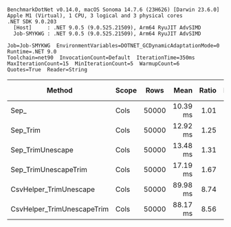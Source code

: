 ```

BenchmarkDotNet v0.14.0, macOS Sonoma 14.7.6 (23H626) [Darwin 23.6.0]
Apple M1 (Virtual), 1 CPU, 3 logical and 3 physical cores
.NET SDK 9.0.203
  [Host]     : .NET 9.0.5 (9.0.525.21509), Arm64 RyuJIT AdvSIMD
  Job-SMYKWG : .NET 9.0.5 (9.0.525.21509), Arm64 RyuJIT AdvSIMD

Job=Job-SMYKWG  EnvironmentVariables=DOTNET_GCDynamicAdaptationMode=0  Runtime=.NET 9.0  
Toolchain=net90  InvocationCount=Default  IterationTime=350ms  
MaxIterationCount=15  MinIterationCount=5  WarmupCount=6  
Quotes=True  Reader=String  

```
| Method                     | Scope | Rows  | Mean     | Ratio | MB | MB/s   | ns/row | Allocated | Alloc Ratio |
|--------------------------- |------ |------ |---------:|------:|---:|-------:|-------:|----------:|------------:|
| Sep_                       | Cols  | 50000 | 10.39 ms |  1.01 | 41 | 4009.6 |  207.9 |    1010 B |        1.00 |
| Sep_Trim                   | Cols  | 50000 | 12.92 ms |  1.25 | 41 | 3224.6 |  258.5 |    1017 B |        1.01 |
| Sep_TrimUnescape           | Cols  | 50000 | 13.48 ms |  1.31 | 41 | 3091.4 |  269.6 |    1022 B |        1.01 |
| Sep_TrimUnescapeTrim       | Cols  | 50000 | 17.19 ms |  1.67 | 41 | 2424.3 |  343.8 |    1388 B |        1.37 |
| CsvHelper_TrimUnescape     | Cols  | 50000 | 89.98 ms |  8.74 | 41 |  463.1 | 1799.6 |  462436 B |      457.86 |
| CsvHelper_TrimUnescapeTrim | Cols  | 50000 | 88.17 ms |  8.56 | 41 |  472.7 | 1763.4 |  456636 B |      452.11 |

